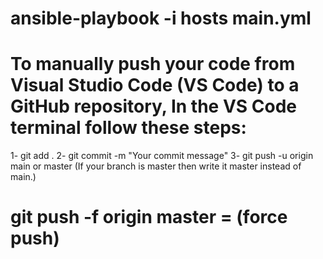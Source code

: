 # ansible-playbook  -i hosts  main.yml 

# To manually push your code from Visual Studio Code (VS Code) to a GitHub repository, In the VS Code terminal follow these steps:
 1- git add .
 2- git commit -m "Your commit message"
 3- git push -u origin main or master (If your branch is master then write it master instead of main.)

# git push -f origin master = (force push)
